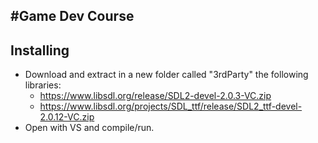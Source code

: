#Game Dev Course
-----------------

## Installing
 * Download and extract in a new folder called "3rdParty" the following libraries:
    *    https://www.libsdl.org/release/SDL2-devel-2.0.3-VC.zip
    *    https://www.libsdl.org/projects/SDL_ttf/release/SDL2_ttf-devel-2.0.12-VC.zip
 * Open with VS and compile/run.
